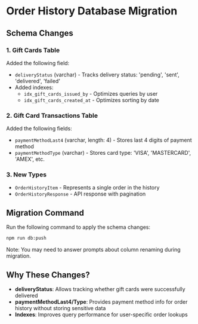 # Order History Database Migration

## Schema Changes

### 1. Gift Cards Table
Added the following field:
- `deliveryStatus` (varchar) - Tracks delivery status: 'pending', 'sent', 'delivered', 'failed'
- Added indexes:
  - `idx_gift_cards_issued_by` - Optimizes queries by user
  - `idx_gift_cards_created_at` - Optimizes sorting by date

### 2. Gift Card Transactions Table
Added the following fields:
- `paymentMethodLast4` (varchar, length: 4) - Stores last 4 digits of payment method
- `paymentMethodType` (varchar) - Stores card type: 'VISA', 'MASTERCARD', 'AMEX', etc.

### 3. New Types
- `OrderHistoryItem` - Represents a single order in the history
- `OrderHistoryResponse` - API response with pagination

## Migration Command
Run the following command to apply the schema changes:
```bash
npm run db:push
```

Note: You may need to answer prompts about column renaming during migration.

## Why These Changes?
- **deliveryStatus**: Allows tracking whether gift cards were successfully delivered
- **paymentMethodLast4/Type**: Provides payment method info for order history without storing sensitive data
- **Indexes**: Improves query performance for user-specific order lookups